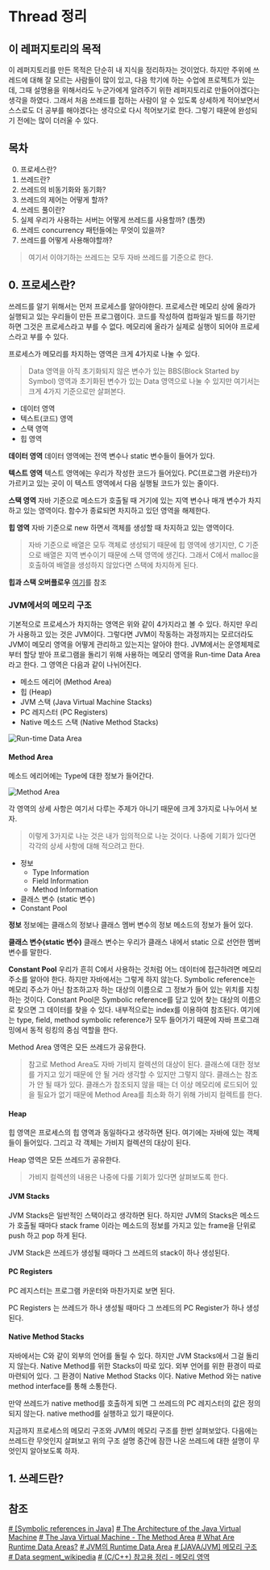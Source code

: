 ﻿# Thread 정리

## 이 레퍼지토리의 목적

 이 레퍼지토리를 만든 목적은 단순히 내 지식을 정리하자는 것이었다. 하지만 주위에 쓰레드에 대해 잘 모르는 사람들이 많이 있고, 다음 학기에 하는 수업에 프로젝트가 있는데, 그때 설명용을 위해서라도 누군가에게 알려주기 위한 레퍼지토리로 만들어야겠다는 생각을 하였다.  그래서 처음 쓰레드를 접하는 사람이 알 수 있도록 상세하게 적어보면서 스스로도 더 공부를 해야겠다는 생각으로 다시 적어보기로 한다. 그렇기 때문에 완성되기 전에는 많이 더러울 수 있다.

## 목차
 0. 프로세스란?
 1. 쓰레드란?
 2. 쓰레드의 비동기화와 동기화?
 3. 쓰레드의 제어는 어떻게 할까?
 4. 쓰레드 풀이란?
 5. 실제 우리가 사용하는 서버는 어떻게 쓰레드를 사용할까? (톰캣)
 6. 쓰레드 concurrency 패턴들에는 무엇이 있을까?
 7. 쓰레드를 어떻게 사용해야할까?

> 여기서 이야기하는 쓰레드는 모두 자바 쓰레드를 기준으로 한다.

## 0. 프로세스란?

쓰레드를 알기 위해서는 먼저 프로세스를 알아야한다. 프로세스란 메모리 상에 올라가 실행되고 있는 우리들이 만든 프로그램이다. 코드를 작성하여 컴파일과 빌드를 하기만 하면 그것은 프로세스라고 부를 수 없다. 메모리에 올라가 실제로 실행이 되어야 프로세스라고 부를 수 있다.

프로세스가 메모리를 차지하는 영역은 크게 4가지로 나눌 수 있다.

>  Data 영역을 아직 초기화되지 않은 변수가 있는 BBS(Block Started by Symbol) 영역과 초기화된 변수가 있는 Data 영역으로 나눌 수 있지만 여기서는 크게 4가지 기준으로만 살펴본다.
>  
 - 데이터 영역
 - 텍스트(코드) 영역
 - 스택 영역
 - 힙 영역

**데이터 영역**
데이터 영역에는 전역 변수나 static 변수들이 들어가 있다.

**텍스트 영역**
텍스트 영역에는 우리가 작성한 코드가 들어있다. PC(프로그램 카운터)가 가르키고 있는 곳이 이 텍스트 영역에서 다음 실행될 코드가 있는 줄이다.

**스택 영역**
자바 기준으로 메소드가 호출될 때 거기에 있는 지역 변수나 매개 변수가 차지하고 있는 영역이다. 함수가 종료되면 차지하고 있던 영역을 해제한다. 

**힙 영역**
자바 기준으로 new 하면서 객체를 생성할 때 차지하고 있는 영역이다.

> 자바 기준으로 배열은 모두 객체로 생성되기 때문에 힙 영역에 생기지만, C 기준으로 배열은 지역 변수이기 때문에 스택 영역에 생긴다. 그래서 C에서 malloc을 호출하여 배열을 생성하지 않았다면 스택에 차지하게 된다.
> 
**힙과 스택 오버플로우**
[여기](https://github.com/shouwn/Thread/blob/master/basic/stack_heap%20area.md)를 참조


### JVM에서의 메모리 구조

기본적으로 프로세스가 차지하는 영역은 위와 같이 4가지라고 볼 수 있다. 하지만 우리가 사용하고 있는 것은 JVM이다. 그렇다면 JVM이 작동하는 과정까지는 모르더라도 JVM이 메모리 영역을 어떻게 관리하고 있는지는 알아야 한다. JVM에서는 운영체제로부터 할당 받아 프로그램을 돌리기 위해 사용하는 메모리 영역을 Run-time Data Area라고 한다.  그 영역은 다음과 같이 나뉘어진다.

 - 메소드 에리어 (Method Area)
 - 힙 (Heap)
 - JVM 스택 (Java Virtual Machine Stacks)
 - PC 레지스터 (PC Registers)
 - Native 메소드 스택 (Native Method Stacks)

![Run-time Data Area](https://github.com/shouwn/Thread/blob/master/images/Run-time-Data-Area.gif)

#### Method Area

메소드 에리어에는 Type에 대한 정보가 들어간다.

![Method Area](https://github.com/shouwn/Thread/blob/master/images/Method-Area.gif)

각 영역의 상세 사항은 여기서 다루는 주제가 아니기 때문에 크게 3가지로 나누어서 보자. 

> 이렇게 3가지로 나눈 것은 내가 임의적으로 나눈 것이다. 나중에 기회가 있다면 각각의 상세 사항에 대해 적으려고 한다.

 - 정보
	 + Type Information
	 + Field Information
	 + Method Information
 - 클래스 변수 (static 변수)
 - Constant Pool

**정보**
정보에는 클래스의 정보나 클래스 멤버 변수의 정보 메소드의 정보가 들어 있다. 

**클래스 변수(static 변수)**
클래스 변수는 우리가 클래스 내에서 static 으로 선언한 멤버 변수를 말한다.

**Constant Pool**
우리가 흔히 C에서 사용하는 것처럼 어느 데이터에 접근하려면 메모리 주소를 알아야 한다. 하지만 자바에서는 그렇게 하지 않는다. Symbolic reference는 메모리 주소가 아닌 참조하고자 하는 대상의 이름으로 그 정보가 들어 있는 위치를 지칭하는 것이다. Constant Pool은 Symbolic reference를 담고 있어 찾는 대상의 이름으로 찾으면 그 데이터를 찾을 수 있다. 내부적으로는 index를 이용하여 참조된다.  여기에는 type, field, method symbolic reference가 모두 들어가기 때문에 자바 프로그래밍에서 동적 링킹의 중심 역할을 한다.

Method Area 영역은 모든 쓰레드가 공유한다.

> 참고로 Method Area도 자바 가비지 컬렉션의 대상이 된다.  클래스에 대한 정보를 가지고 있기 때문에 안 될 거라 생각할 수 있지만 그렇지 않다. 클래스는 참조가 안 될 때가 있다. 클래스가 참조되지 않을 때는 더 이상 메모리에 로드되어 있을 필요가 없기 때문에 Method Area를 최소화 하기 위해 가비지 컬렉트를 한다.

#### Heap
힙 영역은 프로세스의 힙 영역과 동일하다고 생각하면 된다. 여기에는 자바에 있는 객체들이 들어있다. 그리고 각 객체는 가비지 컬렉션의 대상이 된다.

Heap 영역은 모든 쓰레드가 공유한다.

> 가비지 컬렉션의 내용은 나중에 다룰 기회가 있다면 살펴보도록 한다.

#### JVM Stacks
JVM Stacks은 일반적인 스택이라고 생각하면 된다. 하지만 JVM의 Stacks은 메소드가 호출될 때마다 stack frame 이라는 메소드의 정보를 가지고 있는 frame을 단위로 push 하고 pop 하게 된다. 

JVM Stack은 쓰레드가 생성될 때마다 그 쓰레드의 stack이 하나 생성된다. 

#### PC Registers
PC 레지스터는 프로그램 카운터와 마찬가지로 보면 된다.

PC Registers 는 쓰레드가 하나 생성될 때마다 그 쓰레드의 PC Register가 하나 생성된다.

#### Native Method Stacks

자바에서는 C와 같이 외부의 언어를 돌릴 수 있다. 하지만 JVM Stacks에서 그걸 돌리지 않는다. Native Method를 위한 Stacks이 따로 있다. 외부 언어를 위한 환경이 따로 마련되어 있다.  그 환경이 Native Method Stacks 이다. Native Method 와는 native method interface를 통해 소통한다.

만약 쓰레드가 native method를 호출하게 되면 그 쓰레드의 PC 레지스터의 값은 정의되지 않는다. native method를 실행하고 있기 때문이다.

지금까지 프로세스의 메모리 구조와 JVM의 메모리 구조를 한번 살펴보았다. 다음에는 쓰레드란 무엇인지 살펴보고 위의 구조 설명 중간에 잠깐 나온 쓰레드에 대한 설명이 무엇인지 알아보도록 하자.

## 1. 쓰레드란?


## 참조
[# [Symbolic references in Java]](https://stackoverflow.com/questions/17406159/symbolic-references-in-java)
[# The Architecture of the Java Virtual Machine](https://www.artima.com/insidejvm/ed2/jvm2.html)
[# The Java Virtual Machine - The Method Area](https://www.artima.com/insidejvm/ed2/jvm5.html)
[# What Are Runtime Data Areas?](http://www.herongyang.com/JVM/Data-Area-What-Are-Runtime-Data-Areas.html)
[# JVM의 Runtime Data Area](http://www.holaxprogramming.com/2013/07/16/java-jvm-runtime-data-area/)
[# [JAVA/JVM] 메모리 구조](http://stophyun.tistory.com/37)
[# Data segment_wikipedia](https://en.wikipedia.org/wiki/Data_segment)
[# (C/C++) 참고용 정리 - 메모리 영역](https://blog.perfectacle.com/2017/02/09/c-ref-004/)
